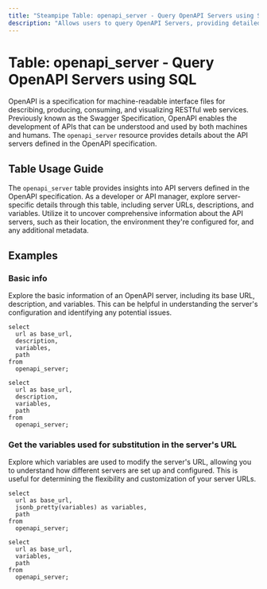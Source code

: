 ```yaml
---
title: "Steampipe Table: openapi_server - Query OpenAPI Servers using SQL"
description: "Allows users to query OpenAPI Servers, providing detailed information about the API servers defined in the OpenAPI specification."
---
```


# Table: openapi_server - Query OpenAPI Servers using SQL

OpenAPI is a specification for machine-readable interface files for describing, producing, consuming, and visualizing RESTful web services. Previously known as the Swagger Specification, OpenAPI enables the development of APIs that can be understood and used by both machines and humans. The `openapi_server` resource provides details about the API servers defined in the OpenAPI specification.

## Table Usage Guide

The `openapi_server` table provides insights into API servers defined in the OpenAPI specification. As a developer or API manager, explore server-specific details through this table, including server URLs, descriptions, and variables. Utilize it to uncover comprehensive information about the API servers, such as their location, the environment they're configured for, and any additional metadata.

## Examples

### Basic info
Explore the basic information of an OpenAPI server, including its base URL, description, and variables. This can be helpful in understanding the server's configuration and identifying any potential issues.

```sql+postgres
select
  url as base_url,
  description,
  variables,
  path
from
  openapi_server;
```

```sql+sqlite
select
  url as base_url,
  description,
  variables,
  path
from
  openapi_server;
```

### Get the variables used for substitution in the server's URL
Explore which variables are used to modify the server's URL, allowing you to understand how different servers are set up and configured. This is useful for determining the flexibility and customization of your server URLs.

```sql+postgres
select
  url as base_url,
  jsonb_pretty(variables) as variables,
  path
from
  openapi_server;
```

```sql+sqlite
select
  url as base_url,
  variables,
  path
from
  openapi_server;
```